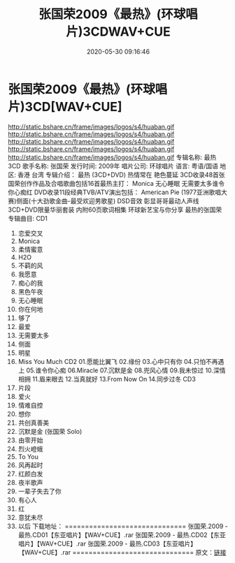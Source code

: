 ﻿---
title: 张国荣2009《最热》(环球唱片)3CDWAV+CUE
date: 2020-05-30 09:16:46
categories: WAV车载音乐、镜像
tags: 国语流行
---
# 张国荣2009《最热》(环球唱片)3CD[WAV+CUE]

http://static.bshare.cn/frame/images/logos/s4/huaban.gif
http://static.bshare.cn/frame/images/logos/s4/huaban.gif
http://static.bshare.cn/frame/images/logos/s4/huaban.gif
http://static.bshare.cn/frame/images/logos/s4/huaban.gif
http://static.bshare.cn/frame/images/logos/s4/huaban.gif
专辑名称: 最热 3CD
歌手名称: 张国荣
发行时间: 2009年
唱片公司: 环球唱片
语言: 粤语/国语
地区: 香港 台湾
专辑介绍：
最热 (3CD+DVD)
热情常在 艳色蔓延
3CD收录48首张国荣创作作品及合唱歌曲包括16首最热主打：
Monica 无心睡眠 无需要太多谁令你心痴红
DVD收录11段经典TVB/ATV演出包括：
American Pie (1977亚洲歌唱大赛)侧面(十大劲歌金曲-最受欢迎男歌星)
DSD音效 彰显哥哥最动人声线
3CD+DVD限量华丽套装 内附60页歌词相集
环球新艺宝与你分享 最热的张国荣
专辑曲目:
CD1
01. 恋爱交叉
02. Monica
03. 柔情蜜意
04. H2O
05. 不羁的风
06. 我愿意
07. 痴心的我
08. 黑色午夜
09. 无心睡眠
10. 你在何地
11. 够了
12. 最爱
13. 无需要太多
14. 侧面
15. 明星
16. Miss You Much
CD2
01.愿能比翼飞
02.缘份
03.心中只有你
04.只怕不再遇上
05.谁令你心痴
06.Miracle
07.沉默是金
08.兜风心情
09.我未惊过
10.深情相拥
11.眉来眼去
12.当真就好
13.From Now On
14.同步过冬
CD3
01. 片段
02. 爱火
03. 情难自控
04. 想你
05. 共创真善美
06. 沉默是金 (张国荣 Solo)
07. 由零开始
08. 烈火嶝蛾
09. To You
10. 风再起时
11. 红颜白发
12. 夜半歌声
13. 一辈子失去了你
14. 有心人
15. 红
16. 意犹未尽
17. 以后
下载地址：
==============================
张国荣.2009 - 最热.CD01【东亚唱片】【WAV+CUE】.rar
张国荣.2009 - 最热.CD02【东亚唱片】【WAV+CUE】.rar
张国荣.2009 - 最热.CD03【东亚唱片】【WAV+CUE】.rar
==============================
原文：[链接](https://blog.sina.com.cn/s/blog_1647c7e7601030mc8.html)